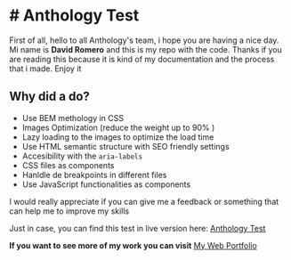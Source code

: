 # # Anthology Test

First of all, hello to all Anthology's team, i hope you are having a nice day.
Mi name is **David Romero** and this is my repo with the code. Thanks if you are reading this because it is kind of my documentation and the process that i made. Enjoy it

## Why did a do?

- Use BEM methology in CSS
- Images Optimization (reduce the weight up to 90% )
- Lazy loading to the images to optimize the load time
- Use HTML semantic structure with SEO friendly settings
- Accesibility with the `aria-labels`
- CSS files as components
- Hanldle de breakpoints in different files
- Use JavaScript functionalities as components

I would really appreciate if you can give me a feedback or something that can help me to improve my skills

Just in case, you can find this test in live version here: [Anthology Test](soft-hotteok-30610c.netlify.app)

**If you want to see more of my work you can visit** [My Web Portfolio](david-romero.vercel.app)
